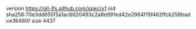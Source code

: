 version https://git-lfs.github.com/spec/v1
oid sha256:70e3dd655f5a1ac6620493c2a8e991ed42e2964f15f462ffcb258badce36480f
size 4437
